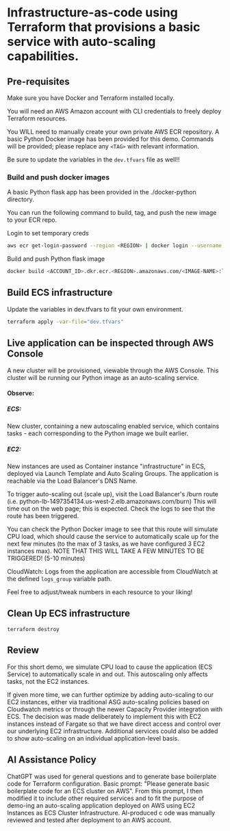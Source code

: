 # Infrastructure-as-code using Terraform that provisions a basic service with auto-scaling capabilities.

## Pre-requisites
Make sure you have Docker and Terraform installed locally.

You will need an AWS Amazon account with CLI credentials to freely deploy Terraform resources.

You WILL need to manually create your own private AWS ECR repository. A basic Python Docker image has been provided for this demo.
Commands will be provided; please replace any ```<TAG>``` with relevant information.

Be sure to update the variables in the `dev.tfvars` file as well!!

### Build and push docker images
A basic Python flask app has been provided in the ./docker-python directory. 

You can run the following command to build, tag, and push the new image to your ECR repo.

Login to set temporary creds
```bash
aws ecr get-login-password --region <REGION> | docker login --username AWS --password-stdin <ACCOUNT_ID>.dkr.ecr.<REGION>.amazonaws.com
```
Build and push Python flask image
```bash
docker build <ACCOUNT_ID>.dkr.ecr.<REGION>.amazonaws.com/<IMAGE-NAME>:latest --push ./
```

## Build ECS infrastructure

Update the variables in dev.tfvars to fit your own environment.

```bash
terraform apply -var-file="dev.tfvars"
```

## Live application can be inspected through AWS Console
A new cluster will be provisioned, viewable through the AWS Console. This cluster will be running our Python image as an auto-scaling service.

#### Observe: 
##### ECS: 
New cluster, containing a new autoscaling enabled service, which contains tasks - each corresponding to the Python image we built earlier.

##### EC2: 
New instances are used as Container instance "infrastructure" in ECS, deployed via Launch Template and Auto Scaling Groups.
The application is reachable via the Load Balancer's DNS Name. 

To trigger auto-scaling out (scale up), visit the Load Balancer's /burn route (i.e. python-lb-1497354134.us-west-2.elb.amazonaws.com/burn) This will time out on the web page; this is expected. Check the logs to see that the route has been triggered.

You can check the Python Docker image to see that this route will simulate CPU load, which should cause the service to automatically scale up for the next few minutes (to the max of 3 tasks, as we have configured 3 EC2 instances max). NOTE THAT THIS WILL TAKE A FEW MINUTES TO BE TRIGGERED! (5-10 minutes)

CloudWatch: Logs from the application are accessible from CloudWatch at the defined `logs_group` variable path.

Feel free to adjust/tweak numbers in each resource to your liking!

## Clean Up ECS infrastructure
```
terraform destroy
```

## Review
For this short demo, we simulate CPU load to cause the application (ECS Service) to automatically scale in and out. This autoscaling only affects tasks, not the EC2 instances.

If given more time, we can further optimize by adding auto-scaling to our EC2 instances, either via traditional ASG auto-scaling policies based on Cloudwatch metrics or through the newer Capacity Provider integration with ECS. The decision was made deliberately to implement this with EC2 instances instead of Fargate so that we have direct access and control over our underlying EC2 infrastructure. Additional services could also be added to show auto-scaling on an individual application-level basis. 




## AI Assistance Policy
ChatGPT was used for general questions and to generate base boilerplate code for Terraform configuration.
Basic prompt: "Please generate basic boilerplate code for an ECS cluster on AWS". From this prompt, I then modified it to include other required services and to fit the purpose of demo-ing an auto-scaling application deployed on AWS using EC2 Instances as ECS Cluster Infrastructure. 
AI-produced c ode was manually reviewed and tested after deployment to an AWS account.